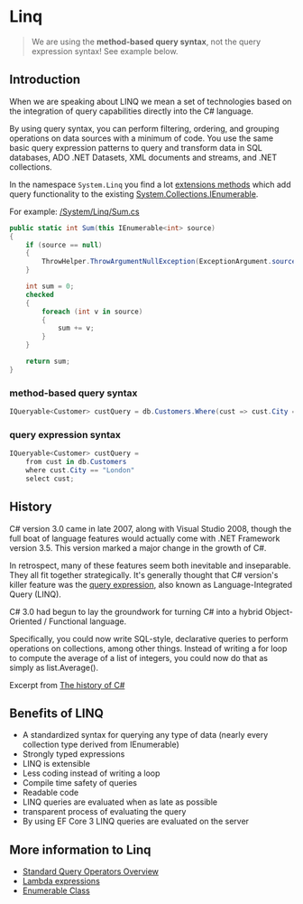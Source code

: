 # Linq

> We are using the **method-based query syntax**, not the query expression syntax! See example below.

## Introduction

When we are speaking about LINQ we mean a set of technologies based on the integration of query capabilities directly into the C# language.

By using query syntax, you can perform filtering, ordering, and grouping operations on data sources with a minimum of code. You use the same basic query expression patterns to query and transform data in SQL databases, ADO .NET Datasets, XML documents and streams, and .NET collections.

In the namespace `System.Linq` you find a lot [extensions methods](https://docs.microsoft.com/en-us/dotnet/csharp/programming-guide/classes-and-structs/extension-methods) which add query functionality to the existing [System.Collections.IEnumerable](https://docs.microsoft.com/en-us/dotnet/api/system.collections.ienumerable).

For example: [/System/Linq/Sum.cs](https://github.com/dotnet/runtime/blob/71d2911c64058434a5db6b324c7efead93dfde4c/src/libraries/System.Linq/src/System/Linq/Sum.cs#L11)

```csharp
public static int Sum(this IEnumerable<int> source)
{
    if (source == null)
    {
        ThrowHelper.ThrowArgumentNullException(ExceptionArgument.source);
    }

    int sum = 0;
    checked
    {
        foreach (int v in source)
        {
            sum += v;
        }
    }

    return sum;
}
```

### method-based query syntax

```csharp
IQueryable<Customer> custQuery = db.Customers.Where(cust => cust.City == "London");
```

### query expression syntax

```csharp
IQueryable<Customer> custQuery =  
    from cust in db.Customers  
    where cust.City == "London"  
    select cust;  
```

## History

C# version 3.0 came in late 2007, along with Visual Studio 2008, though the full boat of language features would actually come with .NET Framework version 3.5. This version marked a major change in the growth of C#.

In retrospect, many of these features seem both inevitable and inseparable. They all fit together strategically. It's generally thought that C# version's killer feature was the [query expression](https://docs.microsoft.com/en-us/dotnet/csharp/linq/query-expression-basics), also known as Language-Integrated Query (LINQ).

C# 3.0 had begun to lay the groundwork for turning C# into a hybrid Object-Oriented / Functional language.

Specifically, you could now write SQL-style, declarative queries to perform operations on collections, among other things. Instead of writing a for loop to compute the average of a list of integers, you could now do that as simply as list.Average().

Excerpt from [The history of C#](https://docs.microsoft.com/en-us/dotnet/csharp/whats-new/csharp-version-history)

## Benefits of LINQ

- A standardized syntax for querying any type of data (nearly every collection type derived from IEnumerable)
- Strongly typed expressions
- LINQ is extensible
- Less coding instead of writing a loop
- Compile time safety of queries
- Readable code
- LINQ queries are evaluated when as late as possible
- transparent process of evaluating the query
- By using EF Core 3 LINQ queries are evaluated on the server

## More information to Linq

- [Standard Query Operators Overview](https://docs.microsoft.com/en-us/dotnet/csharp/programming-guide/concepts/linq/standard-query-operators-overview)
- [Lambda expressions](https://docs.microsoft.com/en-us/dotnet/csharp/programming-guide/statements-expressions-operators/lambda-expressions)
- [Enumerable Class](https://docs.microsoft.com/en-us/dotnet/api/system.linq.enumerable?view=netcore-3.1)
